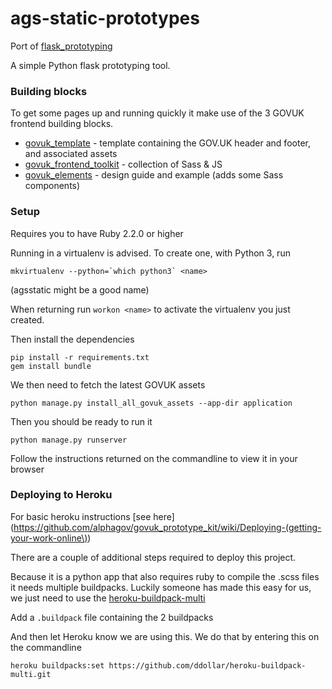 # ags-static-prototypes

Port of [flask_prototyping](https://github.com/colmjude/flask_prototyping)

A simple Python flask prototyping tool.

### Building blocks

To get some pages up and running quickly it make use of the 3 GOVUK frontend building blocks.

* [govuk_template](https://github.com/alphagov/govuk_template) - template containing the GOV.UK header and footer, and associated assets
* [govuk_frontend_toolkit](https://github.com/alphagov/govuk_frontend_toolkit) - collection of Sass & JS
* [govuk_elements](https://github.com/alphagov/govuk_elements) - design guide and example (adds some Sass components)

### Setup

Requires you to have Ruby 2.2.0 or higher

Running in a virtualenv is advised. To create one, with Python 3, run

```
mkvirtualenv --python=`which python3` <name>
```
(agsstatic might be a good name)

When returning run `workon <name>` to activate the virtualenv you just created.

Then install the dependencies

```
pip install -r requirements.txt
gem install bundle
```

We then need to fetch the latest GOVUK assets

```
python manage.py install_all_govuk_assets --app-dir application
```

Then you should be ready to run it

```
python manage.py runserver
```

Follow the instructions returned on the commandline to view it in your browser


### Deploying to Heroku

For basic heroku instructions [see here](https://github.com/alphagov/govuk_prototype_kit/wiki/Deploying-(getting-your-work-online\))

There are a couple of additional steps required to deploy this project.

Because it is a python app that also requires ruby to compile the .scss files it needs multiple buildpacks. Luckily someone has made this easy for us, we just need to use the [heroku-buildpack-multi](https://github.com/ddollar/heroku-buildpack-multi)

Add a `.buildpack` file containing the 2 buildpacks

And then let Heroku know we are using this. We do that by entering this on the commandline

```
heroku buildpacks:set https://github.com/ddollar/heroku-buildpack-multi.git
```
